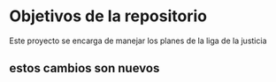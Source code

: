 # Objetivos de la repositorio

Este proyecto se encarga de manejar los planes de la liga de la justicia

## estos cambios son nuevos

